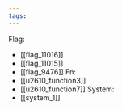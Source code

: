 ```yaml
---
tags:
---
```

Flag:
- [[flag_11016]]
- [[flag_11015]]
- [[flag_9476]]
Fn:
- [[u2610_function3]]
- [[u2610_function7]]
System:
- [[system_1]]
